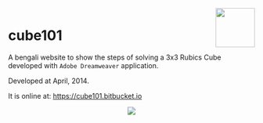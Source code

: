 <img align="right" src="https://img.shields.io/github/license/farhanfuadabir/cube101" width="80">

# cube101
A bengali website to show the steps of solving a 3x3 Rubics Cube developed with `Adobe Dreamweaver` application.

Developed at April, 2014.

It is online at: https://cube101.bitbucket.io

<p align="center">
  <img src="cover.gif">
</p>
